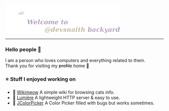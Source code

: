 ![](assets/backyard.png)

---

### Hello people 👋

I am a person who loves computers and everything related to them.<br>Thank you for visiting my ~~profile~~ home 🤍

### ⭐ Stuff I enjoyed working on
- 📰  [Wikimeow](https://github.com/devsnaith/wikimeow) A simple wiki for browsing cats info.
- 🔦  [Lumière](https://github.com/devsnaith/lumiere-server) A lightweight HTTP server & easy to use.
- 🐛  [JColorPicker](https://github.com/devsnaith/JColorPicker) A Color Picker filled with bugs but works sometimes.
